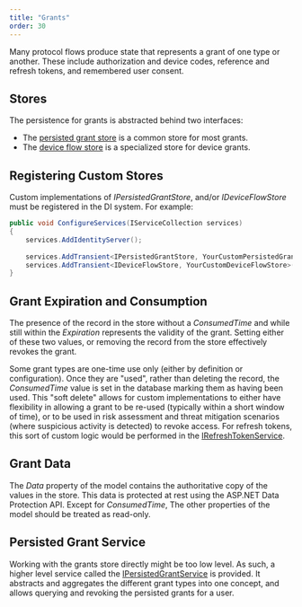 ```yaml
---
title: "Grants"
order: 30
---
```


Many protocol flows produce state that represents a grant of one type or another.
These include authorization and device codes, reference and refresh tokens, and remembered user consent.

## Stores

The persistence for grants is abstracted behind two interfaces:
* The [persisted grant store](/identityserver/v6/reference/stores/persisted_grant_store) is a common store for most grants.
* The [device flow store](/identityserver/v6/reference/stores/device_flow_store) is a specialized store for device grants.

## Registering Custom Stores

Custom implementations of *IPersistedGrantStore*, and/or *IDeviceFlowStore* must be registered in the DI system.
For example:

```cs
public void ConfigureServices(IServiceCollection services)
{
    services.AddIdentityServer();
    
    services.AddTransient<IPersistedGrantStore, YourCustomPersistedGrantStore>();
    services.AddTransient<IDeviceFlowStore, YourCustomDeviceFlowStore>();
}
```

## Grant Expiration and Consumption
The presence of the record in the store without a *ConsumedTime* and while still within the *Expiration* represents the validity of the grant.
Setting either of these two values, or removing the record from the store effectively revokes the grant.

Some grant types are one-time use only (either by definition or configuration). 
Once they are "used", rather than deleting the record, the *ConsumedTime* value is set in the database marking them as having been used.
This "soft delete" allows for custom implementations to either have flexibility in allowing a grant to be re-used (typically within a short window of time),
or to be used in risk assessment and threat mitigation scenarios (where suspicious activity is detected) to revoke access.
For refresh tokens, this sort of custom logic would be performed in the [IRefreshTokenService](/identityserver/v6/reference/services/refresh_token_service).

## Grant Data
The *Data* property of the model contains the authoritative copy of the values in the store. This data is protected at rest using the ASP.NET Data Protection API. Except for *ConsumedTime*, The other properties of the model should be treated as read-only.

## Persisted Grant Service
Working with the grants store directly might be too low level. 
As such, a higher level service called the [IPersistedGrantService](/identityserver/v6/reference/services/persisted_grant_service) is provided.
It abstracts and aggregates the different grant types into one concept, and allows querying and revoking the persisted grants for a user.
